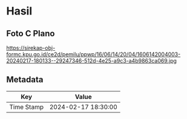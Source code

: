 # Hasil

## Foto C Plano

https://sirekap-obj-formc.kpu.go.id/ce2d/pemilu/ppwp/16/06/14/20/04/1606142004003-20240217-180133--29247346-512d-4e25-a9c3-a4b9863ca069.jpg


## Metadata

| Key        | Value               |
| ---------- | ------------------- |
| Time Stamp | 2024-02-17 18:30:00 |



